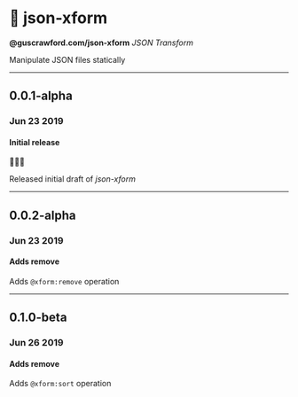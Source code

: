 # 🔀 json-xform

**@guscrawford.com/json-xform** *JSON Transform*

Manipulate JSON files statically

----

## 0.0.1-alpha
### Jun 23 2019
#### Initial release

🎉🎈🎊

Released initial draft of *json-xform*

----

## 0.0.2-alpha
### Jun 23 2019
#### Adds remove

Adds `@xform:remove` operation

----

## 0.1.0-beta
### Jun 26 2019
#### Adds remove

Adds `@xform:sort` operation